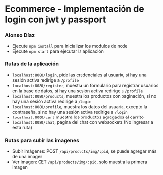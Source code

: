 # Ecommerce - Implementación de login con jwt y passport

### Alonso Díaz

-   Ejecute `npm install` para inicializar los modulos de node
-   Ejecute `npm start` para ejecutar la aplicación

### Rutas de la aplicación

-   `localhost:8080/login`, pide las credenciales al usuario, si hay una sesión activa redirige a `/profile`
-   `localhost:8080/register`, muestra un formulario para registrar usuarios en la base de datos, si hay una sesión activa redirige a `/profile`
-   `localhost:8080/products`, muestra los productos con paginación, si no hay una sesión activa redirige a `/login`
-   `localhost:8080/profile`, muestra los datos del usuario, excepto la contraseña, si no hay una sesión activa redirige a `/login`
-   `localhost:8080/cart` muestra los productos agregados al carrito
-   `localhost:8080/chat`, pagina del chat con websockets (No ingresar a esta ruta)

### Rutas para subir las imagenes

-   Subir imágenes: POST `/api/products/img/:pid`, se puede agregar más de una imagen
-   Ver imagen: GET `/api/products/img/:pid`, solo muestra la primera imagen
